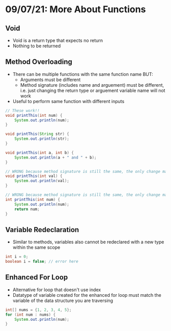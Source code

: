 # 09/07/21: More About Functions

## Void
- Void is a return type that expects no return 
- Nothing to be returned

## Method Overloading 
- There can be multiple functions with the same function name BUT:
  - Arguments must be different 
  - Method signature (includes name and arguement) must be different, i.e. just changing the return type or arguement variable name will not work
- Useful to perform same function with different inputs 

```java
// These work!!
void printThis(int num) {
    System.out.println(num);
}

void printThis(String str) {
    System.out.println(str);
}

void printThis(int a, int b) {
    System.out.println(a + " and " + b);
}

// WRONG because method signature is still the same, the only change made was the arguement variable name
void printThis(int val) {
    System.out.println(val);
}

// WRONG because method signature is still the same, the only change made was the return type
int printThis(int num) {
    System.out.println(num);
    return num;
} 
```
## Variable Redeclaration
- Similar to methods, variables also cannot be redeclared with a new type within the same scope

```java
int i = 0;
boolean i = false; // error here
```

## Enhanced For Loop
- Alternative for loop that doesn't use index 
- Datatype of variable created for the enhanced for loop must match the variable of the data structure you are traversing 
```java
int[] nums = {1, 2, 3, 4, 5};
for (int num : nums) {
    System.out.println(num);
}
```